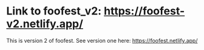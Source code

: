# Link to foofest_v2: https://foofest-v2.netlify.app/

This is version 2 of foofest.
See version one here: https://foofest.netlify.app/
